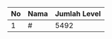 | No | Nama            | Jumlah Level |
|----|-----------------|--------------|
| 1  | #    |    5492        |
